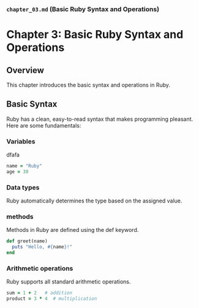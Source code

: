 
### `chapter_03.md` (Basic Ruby Syntax and Operations)


# Chapter 3: Basic Ruby Syntax and Operations

## Overview
This chapter introduces the basic syntax and operations in Ruby.

## Basic Syntax
Ruby has a clean, easy-to-read syntax that makes programming pleasant. Here are some fundamentals:

### Variables
dfafa

```ruby
name = "Ruby"
age = 30
```

### Data types

Ruby automatically determines the type based on the assigned value.


### methods
Methods in Ruby are defined using the def keyword.
```ruby
def greet(name)
  puts "Hello, #{name}!"
end
```

### Arithmetic operations
Ruby supports all standard arithmetic operations.

```ruby
sum = 1 + 2   # addition
product = 3 * 4  # multiplication
```
